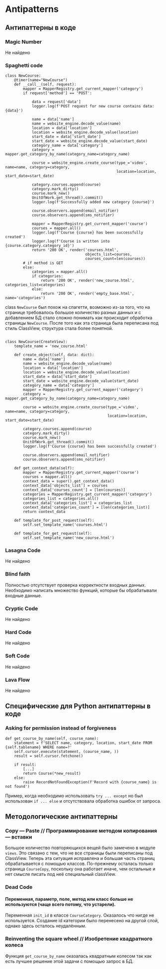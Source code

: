 Antipatterns
============

## Антипаттерны в коде

### Magic Number

Не найдено

### Spaghetti code

```
class NewCourse:
    @timer(name="NewCourse")
    def __call__(self, request):
        mapper = MapperRegistry.get_current_mapper('category')
        if request['method'] == 'POST':

            data = request['data']
            logger.log(f'POST request for new course contains data: {data}')

            name = data['name']
            name = website_engine.decode_value(name)
            location = data['location']
            location = website_engine.decode_value(location)
            start_date = data['start_date']
            start_date = website_engine.decode_value(start_date)
            category_name = data['category']
            category = mapper.get_category_by_name(category_name=category_name)

            course = website_engine.create_course(type_='video', name=name, category=category,
                                                  location=location, start_date=start_date)

            category.courses.append(course)
            category.mark_dirty()
            course.mark_new()
            UnitOfWork.get_thread().commit()
            logger.log(f'Successfully added new category {course}')

            course.observers.append(email_notifier)
            course.observers.append(sms_notifier)

            mapper = MapperRegistry.get_current_mapper('course')
            courses = mapper.all()
            logger.log(f'Course {course} has been successfully created')
            logger.log(f'Course is written into {course.category.category_id}')
            return '200 OK', render('courses.html',
                                    objects_list=courses,
                                    courses_count=len(courses))
        # if method is GET
        else:
            categories = mapper.all()
            if categories:
                return '200 OK', render('new_course.html', categories_list=categories)
            else:
                return '200 OK', render('empty_base.html', name='categories')

```

class `NewCourse` был похож на спагетти, возможно из-за того, что на странице требовалось большое количество разных данных и с добавлением БД стало сложно понимать как происходит обработка страницы `NewCourse`. После того как эта страница была переписана под стиль ClassView, структура стала более понятной. 

```

class NewCourse(CreateView):
    template_name = 'new_course.html'

    def create_object(self, data: dict):
        name = data['name']
        name = website_engine.decode_value(name)
        location = data['location']
        location = website_engine.decode_value(location)
        start_date = data['start_date']
        start_date = website_engine.decode_value(start_date)
        category_name = data['category']
        mapper = MapperRegistry.get_current_mapper('category')
        category = mapper.get_category_by_name(category_name=category_name)

        course = website_engine.create_course(type_='video', name=name, category=category,
                                              location=location, start_date=start_date)

        category.courses.append(course)
        category.mark_dirty()
        course.mark_new()
        UnitOfWork.get_thread().commit()
        logger.log(f'Course {course} has been successfully created')

        course.observers.append(email_notifier)
        course.observers.append(sms_notifier)

    def get_context_data(self):
        mapper = MapperRegistry.get_current_mapper('course')
        courses = mapper.all()
        context_data = super().get_context_data()
        context_data['objects_list'] = courses
        context_data['courses_count'] = [len(courses)]
        categories = MapperRegistry.get_current_mapper('category')
        categories_list = categories.all()
        context_data['categories_list'] = categories_list
        context_data['categories_count'] = [len(categories_list)]
        return context_data

    def template_for_post_request(self):
        self.set_template_name('courses.html')

    def template_for_get_request(self):
        self.set_template_name('new_course.html')
```

### Lasagna Code

Не найдено

### Blind faith

Полностью отсутствует проверка корректности входных данных. Необходимо написать множество функций, которые бы обрабатывали входные данные.

### Cryptic Code

Не найдено

### Hard Code

Не найдено

### Soft Code

Не найдено

### Lava Flow

Не найдено

## Специфические для Python антипаттерны в коде

### Asking for permission instead of forgiveness
```
def get_course_by_name(self, course_name):
    statement = f'SELECT name, category, location, start_date FROM {self.tablename} WHERE name=?'
    self.cursor.execute(statement, (course_name, ))
    result = self.cursor.fetchone()

    if result:
        [...]
        return Course(*new_result)
    else:
        raise RecordNotFoundException(f'Record with {course_name} is not found')
```
Пример, когда необходимо использовать `try ... except` но был использован `if ... else` и отсутствовала обработка ошибок от запроса.

## Методологические антипаттерны

### Copy — Paste // Программирование методом копирования — вставки

Большое количество повторяющихся вещей было замечено в модуле `views`. Это связано с тем, что не все страницы были переписаны под ClassView.
Теперь эта ситуация исправлена и большая часть страниц обрабатывается с помощью классов. По-прежнему осталась только страница `CourseCopy`, поскольку она работает иначе, чем остальные и нет смысле писать под неё специальный classView. 


### Dead Code

#### Переменная, параметр, поле, метод или класс больше не используются (чаще всего потому, что устарели).

Переменная `init_id` в классе `CourseCategory`. Оказалось что нигде не используется. Создание id категории было перенесено на другой слой, однако здесь осталось неудалённым.

### Reinventing the square wheel // Изобретение квадратного колеса

Функция `get_course_by_name` оказалась квадратным колесом так как есть лучшее решение этой задачи с помощью запрос в БД.
